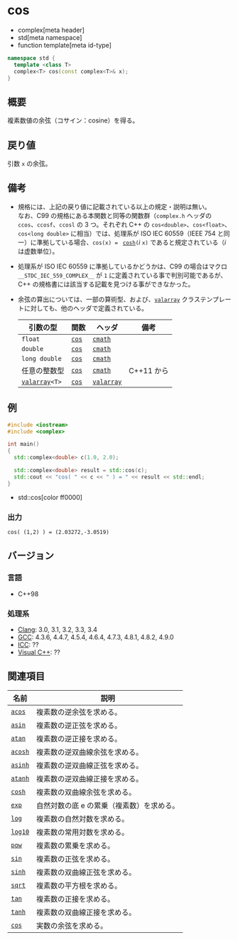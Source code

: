 # cos
* complex[meta header]
* std[meta namespace]
* function template[meta id-type]

```cpp
namespace std {
  template <class T>
  complex<T> cos(const complex<T>& x);
}
```

## 概要
複素数値の余弦（コサイン：cosine）を得る。


## 戻り値
引数 `x` の余弦。


## 備考
- 規格には、上記の戻り値に記載されている以上の規定・説明は無い。  
	なお、C99 の規格にある本関数と同等の関数群（`complex.h` ヘッダの `ccos`、`ccosf`、`ccosl` の 3 つ。それぞれ C++ の `cos<double>`、`cos<float>`、`cos<long double>` に相当）では、処理系が ISO IEC 60559（IEEE 754 と同一）に準拠している場合、`cos(x) = ` [`cosh`](cosh.md)`(`*i* `x)` であると規定されている（*i* は虚数単位）。
- 処理系が ISO IEC 60559 に準拠しているかどうかは、C99 の場合はマクロ `__STDC_IEC_559_COMPLEX__` が `1` に定義されている事で判別可能であるが、C++ の規格書には該当する記載を見つける事ができなかった。
- 余弦の算出については、一部の算術型、および、[`valarray`](/reference/valarray.md) クラステンプレートに対しても、他のヘッダで定義されている。

	| 引数の型                                  | 関数                                         | ヘッダ                               | 備考       |
	|-------------------------------------------|----------------------------------------------|--------------------------------------|------------|
	| `float`                                   | [`cos`](/reference/cmath/cos.md)             | [`cmath`](/reference/cmath.md)       |            |
	| `double`                                  | [`cos`](/reference/cmath/cos.md)             | [`cmath`](/reference/cmath.md)       |            |
	| `long double`                             | [`cos`](/reference/cmath/cos.md)             | [`cmath`](/reference/cmath.md)       |            |
	| 任意の整数型                              | [`cos`](/reference/cmath/cos.md)             | [`cmath`](/reference/cmath.md)       | C++11 から |
	| [`valarray`](/reference/valarray.md)`<T>` | [`cos`](/reference/valarray/valarray/cos.md) | [`valarray`](/reference/valarray.md) |            |


## 例
```cpp example
#include <iostream>
#include <complex>

int main()
{
  std::complex<double> c(1.0, 2.0);

  std::complex<double> result = std::cos(c);
  std::cout << "cos( " << c << " ) = " << result << std::endl;
}
```
* std::cos[color ff0000]

### 出力
```
cos( (1,2) ) = (2.03272,-3.0519)
```


## バージョン
### 言語
- C++98

### 処理系
- [Clang](/implementation.md#clang): 3.0, 3.1, 3.2, 3.3, 3.4
- [GCC](/implementation.md#gcc): 4.3.6, 4.4.7, 4.5.4, 4.6.4, 4.7.3, 4.8.1, 4.8.2, 4.9.0
- [ICC](/implementation.md#icc): ??
- [Visual C++](/implementation.md#visual_cpp): ??


## 関連項目
| 名前                               | 説明                                      |
|------------------------------------|-------------------------------------------|
| [`acos`](acos.md)                  | 複素数の逆余弦を求める。                  |
| [`asin`](asin.md)                  | 複素数の逆正弦を求める。                  |
| [`atan`](atan.md)                  | 複素数の逆正接を求める。                  |
| [`acosh`](acosh.md)                | 複素数の逆双曲線余弦を求める。            |
| [`asinh`](asinh.md)                | 複素数の逆双曲線正弦を求める。            |
| [`atanh`](atanh.md)                | 複素数の逆双曲線正接を求める。            |
| [`cosh`](cosh.md)                  | 複素数の双曲線余弦を求める。              |
| [`exp`](exp.md)                    | 自然対数の底 e の累乗（複素数）を求める。 |
| [`log`](log.md)                    | 複素数の自然対数を求める。                |
| [`log10`](log10.md)                | 複素数の常用対数を求める。                |
| [`pow`](pow.md)                    | 複素数の累乗を求める。                    |
| [`sin`](sin.md)                    | 複素数の正弦を求める。                    |
| [`sinh`](sinh.md)                  | 複素数の双曲線正弦を求める。              |
| [`sqrt`](sqrt.md)                  | 複素数の平方根を求める。                  |
| [`tan`](tan.md)                    | 複素数の正接を求める。                    |
| [`tanh`](tanh.md)                  | 複素数の双曲線正接を求める。              |
| [`cos`](/reference/cmath/cos.md)   | 実数の余弦を求める。                      |
